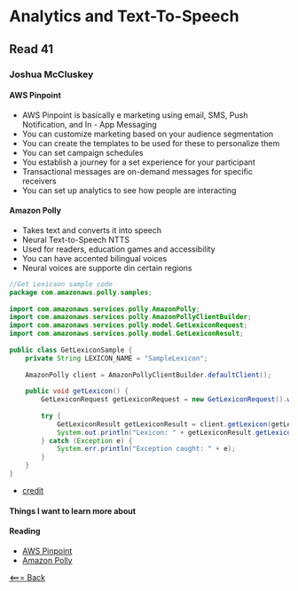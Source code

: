 # Analytics and Text-To-Speech

## Read 41

### Joshua McCluskey


#### AWS Pinpoint
- AWS Pinpoint is basically e marketing using email, SMS, Push Notification, and In - App Messaging
- You can customize marketing based on your audience segmentation
- You can create the templates to be used for these to personalize them
- You can set campaign schedules
- You establish a journey for a set experience for your participant
- Transactional messages are on-demand messages for specific receivers
- You can set up analytics to see how people are interacting 


#### Amazon Polly

- Takes text and converts it into speech
- Neural Text-to-Speech NTTS
- Used for readers, education games and accessibility 
- You can have accented bilingual voices
- Neural voices are supporte din certain regions

````Java
//Get Lexicaon sample code
package com.amazonaws.polly.samples;
 
import com.amazonaws.services.polly.AmazonPolly;
import com.amazonaws.services.polly.AmazonPollyClientBuilder;
import com.amazonaws.services.polly.model.GetLexiconRequest;
import com.amazonaws.services.polly.model.GetLexiconResult;
 
public class GetLexiconSample {
    private String LEXICON_NAME = "SampleLexicon";
 
    AmazonPolly client = AmazonPollyClientBuilder.defaultClient();
 
    public void getLexicon() {
        GetLexiconRequest getLexiconRequest = new GetLexiconRequest().withName(LEXICON_NAME);
 
        try {
            GetLexiconResult getLexiconResult = client.getLexicon(getLexiconRequest);
            System.out.println("Lexicon: " + getLexiconResult.getLexicon());
        } catch (Exception e) {
            System.err.println("Exception caught: " + e);
        }
    }
}
````
- [credit](https://docs.aws.amazon.com/polly/latest/dg/what-is.html)

#### Things I want to learn more about

#### Reading

- [AWS Pinpoint](https://aws.amazon.com/pinpoint/features/?nc=sn&loc=2)
- [Amazon Polly](https://docs.aws.amazon.com/polly/latest/dg/what-is.html)


[<=== Back](../README.md)